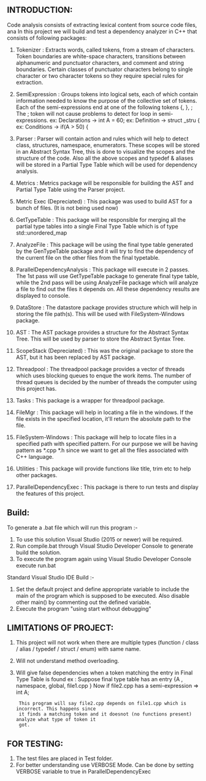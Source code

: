 INTRODUCTION:
-------------
Code analysis consists of extracting lexical content from source code files, ana
In this project we will build and test a dependency analyzer in C++ that consists of following packages:
1. Tokenizer :
Extracts words, called tokens, from a stream of characters. Token boundaries are white-space characters, transitions between alphanumeric and punctuator characters, and comment and string boundaries. Certain classes of punctuator characters belong to single character or two character tokens so they require special rules for extraction.

2. SemiExpression :
Groups tokens into logical sets, each of which contain information needed to know the purpose of the collective set of tokens. Each of the semi-expressions end at one of the following tokens {, }, ; 
The ; token will not cause problems to detect for loop in semi-expressions.
ex: Declarations -> int A = 60; 
ex: Definition -> struct _stru {
ex: Conditions -> if(A > 50) {

3. Parser :
Parser will contain action and rules which will help to detect class, structures, namespace, enumerators. These scopes will be stored in an Abstract Syntax Tree, this is done to visualize the scopes and the structure of the code. Also all the above scopes and typedef & aliases will be stored in a Partial Type Table which will be used for dependency analysis.

4. Metrics :
Metrics package will be responsible for building the AST and Partial Type Table using the Parser project.

5. Metric Exec (Depreciated) :
This package was used to build AST for a bunch of files. (It is not being used now)

6. GetTypeTable :
This package will be responsible for merging all the partial type tables into a single Final Type Table which is of type std::unordered_map

7. AnalyzeFile :
This package will be using the final type table generated by the GenTypeTable package and it will try to find the dependency of the current file on the other files from the final typetable. 

8. ParallelDependencyAnalysis :
This package will execute in 2 passes. The 1st pass will use GetTypeTable package to generate final type table, while the 2nd pass will be using AnalyzeFile package which will analyze a file to find out the files it depends on. All these dependency results are displayed to console.

9. DataStore :
The datastore package provides structure which will help in storing the file path(s). This will be used with FileSystem-Windows package.

10. AST :
The AST package provides a structure for the Abstract Syntax Tree. This will be used by parser to store the Abstract Syntax Tree.

11. ScopeStack (Depreciated) :
This was the original package to store the AST, but it has been replaced by AST package.

12. Threadpool :
The threadpool package provides a vector of threads which uses blocking queues to enque the work items. The number of thread queues is decided by the number of threads the computer using this project has. 

13. Tasks :
This package is a wrapper for threadpool package.

14. FileMgr :
This package will help in locating a file in the windows. If the file exists in the specified location, it'll return the absolute path to the file.

15. FileSystem-Windows :
This package will help to locate files in a specified path with specified pattern. For our purpose we will be having pattern as *.cpp *.h since we want to get all the files associated with C++ language.

16. Utilities :
This package will provide functions like title, trim etc to help other packages.

17. ParallelDependencyExec :
This package is there to run tests and display the features of this project.

Build:
------
To generate a .bat file which will run this program :-

1. To use this solution Visual Studio (2015 or newer) will be required. 
2. Run compile.bat through Visual Studio Developer Console to generate build the solution.
3. To execute the program again using Visual Studio Developer Console execute run.bat

Standard Visual Studio IDE Build :-

1. Set the default project and define appropriate variable to include the main of the program which is supposed to be executed. Also disable other main() by commenting out the defined variable.
2. Execute the program "using start without debugging"

LIMITATIONS OF PROJECT:
-----------------------
1. This project will not work when there are multiple types (function / class / alias / typedef / struct / enum) with same name.
2. Will not understand method overloading.
3. Will give false dependencies when a token matching the entry in Final Type Table is found 
   ex : Suppose final type table has an entry {A , namespace, global, file1.cpp }
		Now if file2.cpp has a semi-expression => int A;
		
		This program will say file2.cpp depends on file1.cpp which is incorrect. This happens since
		it finds a matching token and it doesnot (no functions present) analyze what type of token it
		got.

		
FOR TESTING:
-------------
1. The test files are placed in Test folder.
2. For better understanding use VERBOSE Mode.
   Can be done by setting VERBOSE variable to true in ParallelDependencyExec